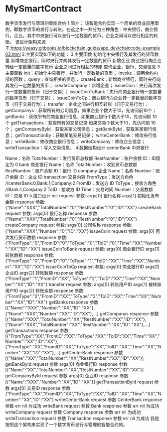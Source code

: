 # MySmartContract
数字货币发行与管理的智能合约
1.简介：
该智能合约实现一个简单的商业应用案例，即数字货币的发行与转账。在这之中一共分为三种角色：中央银行，商业银行，企业。其中中央银行可以发行一定数量的货币，企业之间可以进行相互的转账。
该设计架构来源于:https://yeasy.gitbooks.io/blockchain_guide/app_dev/chaincode_example03.html
2.主要实现如下的功能：
3.主要函数
初始化中央银行及其发行的货币数量
新增商业银行，同时央行并向其发行一定数量的货币
新增企业
商业银行向企业转给一定数量的数字货币
企业之间进行相互的转账
查询企业、银行、交易信息
3.主要函数
init：初始化中央银行，并发行一定数量的货币；
invoke：调用合约内部的函数；
query：查询相关的信息；
createBank：新增商业银行，同时央行向其发行一定数量的货币；
createCompany：新增企业；
issueCoin：央行再次发行一定数量的货币（归于交易）；
issueCoinToBank：央行向商业银行转一定数量的数字货币（归于交易）；
issueCoinToCp：商业银行向企业转一定数量的数字货币（归于交易行为）；
transfer：企业之间进行相互转账（归于交易行为）；
getCompanys：获取所有的公司信息，如果企业个数大于10，先访问前10个；
getBanks：获取所有的商业银行信息，如果商业银行个数大于10，先访问前 10 个
getTransactions：获取所有的交易记录 如果交易个数大于10，先访问前 10 个；
getCompanyById：获取某家公司信息；
getBankById：获取某家银行信息；
getTransactionBy：获取某笔交易记录；
writeCenterBank：修改央行信息；
writeBank：修改商业银行信息；
writeCompany：修改企业信息；
writeTransaction：写入交易信息。
4.数据结构设计
centerBank 中央银行

Name：名称
TotalNumber：发行货币总数额
RestNumber：账户余额
ID：ID固定为 0
bank 商业银行
Name：名称
TotalNumber：收到货币总数额
RestNumber：账户余额
ID：银行 ID
company 企业
Name：名称
Number：账户余额
ID：企业 ID
transaction 交易内容
FromType：发送方角色 //centerBank:0,Bank:1,Company:2
FromID：发送方 ID
ToType：接收方角色 //Bank:1,Company:2
ToID：接收方 ID
Time：交易时间
Number：交易数额
ID：交易 ID
5.接口设计
init
request 参数:
args[0] 银行名称
args[1] 初始化发布金额
response 参数:
{"Name":"XXX","TotalNumber":"0","RestNumber":"0","ID":"XX"}
createBank
request 参数:
args[0] 银行名称
response 参数:
{"Name":"XXX","TotalNumber":"0","RestNumber":"0","ID":"XX"}
createCompany
request 参数:
args[0] 公司名称
response 参数:
{"Name":"XXX","Number":"0","ID":"XX"}
issueCoin
request 参数:
args[0] 再次发行货币数额
response 参数:
{"FromType":"0","FromID":"0","ToType":"0","ToID":"0","Time":"XX","Number":"XX","ID":"XX"}
issueCoinToBank
request 参数:
args[0] 商业银行ID
args[1] 转账数额
response 参数:
{"FromType":"0","FromID":"0","ToType":"1","ToID":"XX","Time":"XX","Number":"XX","ID":"XX"}
issueCoinToCp
request 参数:
args[0] 商业银行ID
args[1] 企业ID
args[2] 转账数额
response 参数:
{"FromType":"1","FromID":"XX","ToType":"2","ToID":"XX","Time":"XX","Number":"XX","ID":"XX"}
transfer
request 参数:
args[0] 转账用户ID
args[1] 被转账用户ID
args[2] 转账余额
response 参数:
{"FromType":"2","FromID":"XX","ToType":"2","ToID":"XX","Time":"XX","Number":"XX","ID":"XX"}
getBanks
response 参数
[{"Name":"XXX","Number":"XX","ID":"XX"},{"Name":"XXX","Number":"XX","ID":"XX"},...]
getCompanys
response 参数
[{"Name":"XXX","TotalNumber":"XX","RestNumber":"XX","ID":"XX"},{"Name":"XXX","TotalNumber":"XX","RestNumber":"XX","ID":"XX"},...]
getTransactions
response 参数
[{"FromType":"XX","FromID":"XX","ToType":"XX","ToID":"XX","Time":"XX","Number":"XX","ID":"XX"},{"FromType":"XX","FromID":"XX","ToType":"XX","ToID":"XX","Time":"XX","Number":"XX","ID":"XX"},...]
getCenterBank
response 参数
[{"Name":"XX","TotalNumber":"XX","RestNumber":"XX","ID":"XX"}]
getBankById
request 参数
args[0] 商业银行ID
response 参数
[{"Name":"XX","TotalNumber":"XX","RestNumber":"XX","ID":"XX"}]
getCompanyById
request 参数
args[0] 企业ID
response 参数
[{"Name":"XXX","Number":"XX","ID":"XX"}]
getTransactionById
request 参数
args[0] 交易ID
response 参数
{"FromType":"XX","FromID":"XX","ToType":"XX","ToID":"XX","Time":"XX","Number":"XX","ID":"XX"}
writeCenterBank
request 参数
CenterBank
response 参数
err  nil 为成功
writeBank
request 参数
Bank
response 参数
err  nil 为成功
writeCompany
request 参数
Company
response 参数
err  nil 为成功
writeTransaction
request 参数
Transaction
response 参数
 err nil 为成功 
我是按照这个架构来实现了一个数字货币发行与管理的智能合约的。
